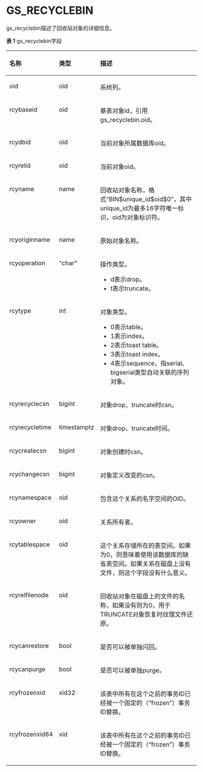 # GS\_RECYCLEBIN<a name="ZH-CN_TOPIC_0000001151309157"></a>

gs\_recyclebin描述了回收站对象的详细信息。

**表 1**  gs\_recyclebin字段

<a name="table165293775215"></a>
<table><thead align="left"><tr id="row12247437185219"><th class="cellrowborder" valign="top" width="20.3%" id="mcps1.2.4.1.1"><p id="p12475373526"><a name="p12475373526"></a><a name="p12475373526"></a>名称</p>
</th>
<th class="cellrowborder" valign="top" width="17.8%" id="mcps1.2.4.1.2"><p id="p6247183715525"><a name="p6247183715525"></a><a name="p6247183715525"></a>类型</p>
</th>
<th class="cellrowborder" valign="top" width="61.9%" id="mcps1.2.4.1.3"><p id="p6247113785216"><a name="p6247113785216"></a><a name="p6247113785216"></a>描述</p>
</th>
</tr>
</thead>
<tbody><tr id="row1924713375522"><td class="cellrowborder" valign="top" width="20.3%" headers="mcps1.2.4.1.1 "><p id="p72471237105219"><a name="p72471237105219"></a><a name="p72471237105219"></a>oid</p>
</td>
<td class="cellrowborder" valign="top" width="17.8%" headers="mcps1.2.4.1.2 "><p id="p3247837105214"><a name="p3247837105214"></a><a name="p3247837105214"></a>oid</p>
</td>
<td class="cellrowborder" valign="top" width="61.9%" headers="mcps1.2.4.1.3 "><p id="p11247143711529"><a name="p11247143711529"></a><a name="p11247143711529"></a>系统列。</p>
</td>
</tr>
<tr id="row172471137155215"><td class="cellrowborder" valign="top" width="20.3%" headers="mcps1.2.4.1.1 "><p id="p9248143785217"><a name="p9248143785217"></a><a name="p9248143785217"></a>rcybaseid</p>
</td>
<td class="cellrowborder" valign="top" width="17.8%" headers="mcps1.2.4.1.2 "><p id="p62481537205220"><a name="p62481537205220"></a><a name="p62481537205220"></a>oid</p>
</td>
<td class="cellrowborder" valign="top" width="61.9%" headers="mcps1.2.4.1.3 "><p id="p8248133710526"><a name="p8248133710526"></a><a name="p8248133710526"></a>基表对象id，引用gs_recyclebin.oid。</p>
</td>
</tr>
<tr id="row20248193725219"><td class="cellrowborder" valign="top" width="20.3%" headers="mcps1.2.4.1.1 "><p id="p32481037145214"><a name="p32481037145214"></a><a name="p32481037145214"></a>rcydbid</p>
</td>
<td class="cellrowborder" valign="top" width="17.8%" headers="mcps1.2.4.1.2 "><p id="p2024810376522"><a name="p2024810376522"></a><a name="p2024810376522"></a>oid</p>
</td>
<td class="cellrowborder" valign="top" width="61.9%" headers="mcps1.2.4.1.3 "><p id="p17248837195214"><a name="p17248837195214"></a><a name="p17248837195214"></a>当前对象所属数据库oid。</p>
</td>
</tr>
<tr id="row1999202511419"><td class="cellrowborder" valign="top" width="20.3%" headers="mcps1.2.4.1.1 "><p id="p1754716331041"><a name="p1754716331041"></a><a name="p1754716331041"></a>rcyrelid</p>
</td>
<td class="cellrowborder" valign="top" width="17.8%" headers="mcps1.2.4.1.2 "><p id="p15476331845"><a name="p15476331845"></a><a name="p15476331845"></a>oid</p>
</td>
<td class="cellrowborder" valign="top" width="61.9%" headers="mcps1.2.4.1.3 "><p id="p6548143310410"><a name="p6548143310410"></a><a name="p6548143310410"></a>当前对象oid。</p>
</td>
</tr>
<tr id="row92481137155216"><td class="cellrowborder" valign="top" width="20.3%" headers="mcps1.2.4.1.1 "><p id="p152481437175210"><a name="p152481437175210"></a><a name="p152481437175210"></a>rcyname</p>
</td>
<td class="cellrowborder" valign="top" width="17.8%" headers="mcps1.2.4.1.2 "><p id="p13248123785218"><a name="p13248123785218"></a><a name="p13248123785218"></a>name</p>
</td>
<td class="cellrowborder" valign="top" width="61.9%" headers="mcps1.2.4.1.3 "><p id="p224843710527"><a name="p224843710527"></a><a name="p224843710527"></a>回收站对象名称，格式“BIN$unique_id$oid$0”，其中unique_id为最多16字符唯一标识，oid为对象标识符。</p>
</td>
</tr>
<tr id="row12248173735215"><td class="cellrowborder" valign="top" width="20.3%" headers="mcps1.2.4.1.1 "><p id="p1424873710529"><a name="p1424873710529"></a><a name="p1424873710529"></a>rcyoriginname</p>
</td>
<td class="cellrowborder" valign="top" width="17.8%" headers="mcps1.2.4.1.2 "><p id="p1524853711521"><a name="p1524853711521"></a><a name="p1524853711521"></a>name</p>
</td>
<td class="cellrowborder" valign="top" width="61.9%" headers="mcps1.2.4.1.3 "><p id="p19248337145218"><a name="p19248337145218"></a><a name="p19248337145218"></a>原始对象名称。</p>
</td>
</tr>
<tr id="row192483377521"><td class="cellrowborder" valign="top" width="20.3%" headers="mcps1.2.4.1.1 "><p id="p162480379527"><a name="p162480379527"></a><a name="p162480379527"></a>rcyoperation</p>
</td>
<td class="cellrowborder" valign="top" width="17.8%" headers="mcps1.2.4.1.2 "><p id="p0248173712522"><a name="p0248173712522"></a><a name="p0248173712522"></a>"char"</p>
</td>
<td class="cellrowborder" valign="top" width="61.9%" headers="mcps1.2.4.1.3 "><p id="p124833719522"><a name="p124833719522"></a><a name="p124833719522"></a>操作类型。</p>
<a name="ul9248537185214"></a><a name="ul9248537185214"></a><ul id="ul9248537185214"><li>d表示drop。</li><li>t表示truncate。</li></ul>
</td>
</tr>
<tr id="row15249143716526"><td class="cellrowborder" valign="top" width="20.3%" headers="mcps1.2.4.1.1 "><p id="p162491437205212"><a name="p162491437205212"></a><a name="p162491437205212"></a>rcytype</p>
</td>
<td class="cellrowborder" valign="top" width="17.8%" headers="mcps1.2.4.1.2 "><p id="p824923713529"><a name="p824923713529"></a><a name="p824923713529"></a>int</p>
</td>
<td class="cellrowborder" valign="top" width="61.9%" headers="mcps1.2.4.1.3 "><p id="p72496378525"><a name="p72496378525"></a><a name="p72496378525"></a>对象类型。</p>
<a name="ul182491437115217"></a><a name="ul182491437115217"></a><ul id="ul182491437115217"><li>0表示table。</li><li>1表示index。</li><li>2表示toast table。</li><li>3表示toast index。</li><li>4表示sequence，指serial、bigserial类型自动关联的序列对象。</li></ul>
</td>
</tr>
<tr id="row172491037175215"><td class="cellrowborder" valign="top" width="20.3%" headers="mcps1.2.4.1.1 "><p id="p10249123715213"><a name="p10249123715213"></a><a name="p10249123715213"></a>rcyrecyclecsn</p>
</td>
<td class="cellrowborder" valign="top" width="17.8%" headers="mcps1.2.4.1.2 "><p id="p15249163715219"><a name="p15249163715219"></a><a name="p15249163715219"></a>bigint</p>
</td>
<td class="cellrowborder" valign="top" width="61.9%" headers="mcps1.2.4.1.3 "><p id="p1249133714525"><a name="p1249133714525"></a><a name="p1249133714525"></a>对象drop、truncate时csn。</p>
</td>
</tr>
<tr id="row202491937195219"><td class="cellrowborder" valign="top" width="20.3%" headers="mcps1.2.4.1.1 "><p id="p1024933775212"><a name="p1024933775212"></a><a name="p1024933775212"></a>rcyrecycletime</p>
</td>
<td class="cellrowborder" valign="top" width="17.8%" headers="mcps1.2.4.1.2 "><p id="p132491137195213"><a name="p132491137195213"></a><a name="p132491137195213"></a>timestamptz</p>
</td>
<td class="cellrowborder" valign="top" width="61.9%" headers="mcps1.2.4.1.3 "><p id="p32491237135212"><a name="p32491237135212"></a><a name="p32491237135212"></a>对象drop、truncate时间。</p>
</td>
</tr>
<tr id="row1624915373526"><td class="cellrowborder" valign="top" width="20.3%" headers="mcps1.2.4.1.1 "><p id="p9250737165218"><a name="p9250737165218"></a><a name="p9250737165218"></a>rcycreatecsn</p>
</td>
<td class="cellrowborder" valign="top" width="17.8%" headers="mcps1.2.4.1.2 "><p id="p1025015379526"><a name="p1025015379526"></a><a name="p1025015379526"></a>bigint</p>
</td>
<td class="cellrowborder" valign="top" width="61.9%" headers="mcps1.2.4.1.3 "><p id="p1425043718525"><a name="p1425043718525"></a><a name="p1425043718525"></a>对象创建时csn。</p>
</td>
</tr>
<tr id="row12250237155218"><td class="cellrowborder" valign="top" width="20.3%" headers="mcps1.2.4.1.1 "><p id="p8250337115219"><a name="p8250337115219"></a><a name="p8250337115219"></a>rcychangecsn</p>
</td>
<td class="cellrowborder" valign="top" width="17.8%" headers="mcps1.2.4.1.2 "><p id="p6250337115210"><a name="p6250337115210"></a><a name="p6250337115210"></a>bigint</p>
</td>
<td class="cellrowborder" valign="top" width="61.9%" headers="mcps1.2.4.1.3 "><p id="p1250173719522"><a name="p1250173719522"></a><a name="p1250173719522"></a>对象定义改变的csn。</p>
</td>
</tr>
<tr id="row1725083755217"><td class="cellrowborder" valign="top" width="20.3%" headers="mcps1.2.4.1.1 "><p id="p172501037105217"><a name="p172501037105217"></a><a name="p172501037105217"></a>rcynamespace</p>
</td>
<td class="cellrowborder" valign="top" width="17.8%" headers="mcps1.2.4.1.2 "><p id="p925093720524"><a name="p925093720524"></a><a name="p925093720524"></a>oid</p>
</td>
<td class="cellrowborder" valign="top" width="61.9%" headers="mcps1.2.4.1.3 "><p id="p725012375525"><a name="p725012375525"></a><a name="p725012375525"></a>包含这个关系的名字空间的OID。</p>
</td>
</tr>
<tr id="row1725013755218"><td class="cellrowborder" valign="top" width="20.3%" headers="mcps1.2.4.1.1 "><p id="p5250037155213"><a name="p5250037155213"></a><a name="p5250037155213"></a>rcyowner</p>
</td>
<td class="cellrowborder" valign="top" width="17.8%" headers="mcps1.2.4.1.2 "><p id="p172504373522"><a name="p172504373522"></a><a name="p172504373522"></a>oid</p>
</td>
<td class="cellrowborder" valign="top" width="61.9%" headers="mcps1.2.4.1.3 "><p id="p32507375523"><a name="p32507375523"></a><a name="p32507375523"></a>关系所有者。</p>
</td>
</tr>
<tr id="row525015378522"><td class="cellrowborder" valign="top" width="20.3%" headers="mcps1.2.4.1.1 "><p id="p225013710523"><a name="p225013710523"></a><a name="p225013710523"></a>rcytablespace</p>
</td>
<td class="cellrowborder" valign="top" width="17.8%" headers="mcps1.2.4.1.2 "><p id="p82507377523"><a name="p82507377523"></a><a name="p82507377523"></a>oid</p>
</td>
<td class="cellrowborder" valign="top" width="61.9%" headers="mcps1.2.4.1.3 "><p id="p92501737125218"><a name="p92501737125218"></a><a name="p92501737125218"></a>这个关系存储所在的表空间。如果为0，则意味着使用该数据库的缺省表空间。如果关系在磁盘上没有文件，则这个字段没有什么意义。</p>
</td>
</tr>
<tr id="row15250103713521"><td class="cellrowborder" valign="top" width="20.3%" headers="mcps1.2.4.1.1 "><p id="p1525015375521"><a name="p1525015375521"></a><a name="p1525015375521"></a>rcyrelfilenode</p>
</td>
<td class="cellrowborder" valign="top" width="17.8%" headers="mcps1.2.4.1.2 "><p id="p11251737125217"><a name="p11251737125217"></a><a name="p11251737125217"></a>oid</p>
</td>
<td class="cellrowborder" valign="top" width="61.9%" headers="mcps1.2.4.1.3 "><p id="p1525163717524"><a name="p1525163717524"></a><a name="p1525163717524"></a>回收站对象在磁盘上的文件的名称，如果没有则为0，用于TRUNCATE对象恢复时纹理文件还原。</p>
</td>
</tr>
<tr id="row162519377527"><td class="cellrowborder" valign="top" width="20.3%" headers="mcps1.2.4.1.1 "><p id="p13251203735215"><a name="p13251203735215"></a><a name="p13251203735215"></a>rcycanrestore</p>
</td>
<td class="cellrowborder" valign="top" width="17.8%" headers="mcps1.2.4.1.2 "><p id="p525118377528"><a name="p525118377528"></a><a name="p525118377528"></a>bool</p>
</td>
<td class="cellrowborder" valign="top" width="61.9%" headers="mcps1.2.4.1.3 "><p id="p2025111370521"><a name="p2025111370521"></a><a name="p2025111370521"></a>是否可以被单独闪回。</p>
</td>
</tr>
<tr id="row625163717521"><td class="cellrowborder" valign="top" width="20.3%" headers="mcps1.2.4.1.1 "><p id="p192511437145219"><a name="p192511437145219"></a><a name="p192511437145219"></a>rcycanpurge</p>
</td>
<td class="cellrowborder" valign="top" width="17.8%" headers="mcps1.2.4.1.2 "><p id="p1251103711523"><a name="p1251103711523"></a><a name="p1251103711523"></a>bool</p>
</td>
<td class="cellrowborder" valign="top" width="61.9%" headers="mcps1.2.4.1.3 "><p id="p5251937135212"><a name="p5251937135212"></a><a name="p5251937135212"></a>是否可以被单独purge。</p>
</td>
</tr>
<tr id="row202511537125215"><td class="cellrowborder" valign="top" width="20.3%" headers="mcps1.2.4.1.1 "><p id="p425113714529"><a name="p425113714529"></a><a name="p425113714529"></a>rcyfrozenxid</p>
</td>
<td class="cellrowborder" valign="top" width="17.8%" headers="mcps1.2.4.1.2 "><p id="p925113735219"><a name="p925113735219"></a><a name="p925113735219"></a>xid32</p>
</td>
<td class="cellrowborder" valign="top" width="61.9%" headers="mcps1.2.4.1.3 "><p id="p42511237175211"><a name="p42511237175211"></a><a name="p42511237175211"></a>该表中所有在这个之前的事务ID已经被一个固定的（“frozen”）事务ID替换。</p>
</td>
</tr>
<tr id="row11251937175218"><td class="cellrowborder" valign="top" width="20.3%" headers="mcps1.2.4.1.1 "><p id="p3251163755213"><a name="p3251163755213"></a><a name="p3251163755213"></a>rcyfrozenxid64</p>
</td>
<td class="cellrowborder" valign="top" width="17.8%" headers="mcps1.2.4.1.2 "><p id="p132519372521"><a name="p132519372521"></a><a name="p132519372521"></a>xid</p>
</td>
<td class="cellrowborder" valign="top" width="61.9%" headers="mcps1.2.4.1.3 "><p id="p5251103710528"><a name="p5251103710528"></a><a name="p5251103710528"></a>该表中所有在这个之前的事务ID已经被一个固定的（“frozen”）事务ID替换。</p>
</td>
</tr>
</tbody>
</table>

